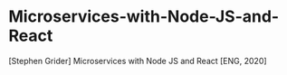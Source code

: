 # Microservices-with-Node-JS-and-React
[Stephen Grider] Microservices with Node JS and React [ENG, 2020]
